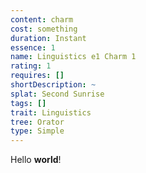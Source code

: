 ```yaml
---
content: charm
cost: something
duration: Instant
essence: 1
name: Linguistics e1 Charm 1
rating: 1
requires: []
shortDescription: ~
splat: Second Sunrise
tags: []
trait: Linguistics
tree: Orator
type: Simple
---
```


Hello **world**!
